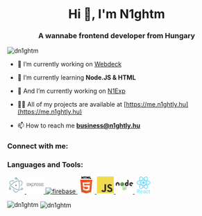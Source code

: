 <h1 align="center">Hi 👋, I'm N1ghtm</h1>
<h3 align="center">A wannabe frontend developer from Hungary</h3>

<p align="left"> <img src="https://komarev.com/ghpvc/?username=dn1ghtm&label=Views&color=e06c00&style=plastic" alt="dn1ghtm" /> </p>

- 🔭 I’m currently working on [Webdeck](https://github.com/dn1ghtm/Webdeck)

- 🌱 I’m currently learning **Node.JS & HTML**

- 👯 And I’m currently working on [N1Exp](https://github.com/dn1ghtm/N1Exp)

- 👨‍💻 All of my projects are available at [https://me.n1ghtly.hu](https://me.n1ghtly.hu)

- 📫 How to reach me **business@n1ghtly.hu**

<h3 align="left">Connect with me:</h3>
<p align="left">
</p>

<h3 align="left">Languages and Tools:</h3>
<p align="left"> <a href="https://www.electronjs.org" target="_blank" rel="noreferrer"> <img src="https://raw.githubusercontent.com/devicons/devicon/master/icons/electron/electron-original.svg" alt="electron" width="40" height="40"/> </a> <a href="https://expressjs.com" target="_blank" rel="noreferrer"> <img src="https://raw.githubusercontent.com/devicons/devicon/master/icons/express/express-original-wordmark.svg" alt="express" width="40" height="40"/> </a> <a href="https://firebase.google.com/" target="_blank" rel="noreferrer"> <img src="https://www.vectorlogo.zone/logos/firebase/firebase-icon.svg" alt="firebase" width="40" height="40"/> </a> <a href="https://www.w3.org/html/" target="_blank" rel="noreferrer"> <img src="https://raw.githubusercontent.com/devicons/devicon/master/icons/html5/html5-original-wordmark.svg" alt="html5" width="40" height="40"/> </a> <a href="https://developer.mozilla.org/en-US/docs/Web/JavaScript" target="_blank" rel="noreferrer"> <img src="https://raw.githubusercontent.com/devicons/devicon/master/icons/javascript/javascript-original.svg" alt="javascript" width="40" height="40"/> </a> <a href="https://nodejs.org" target="_blank" rel="noreferrer"> <img src="https://raw.githubusercontent.com/devicons/devicon/master/icons/nodejs/nodejs-original-wordmark.svg" alt="nodejs" width="40" height="40"/> </a> <a href="https://reactjs.org/" target="_blank" rel="noreferrer"> <img src="https://raw.githubusercontent.com/devicons/devicon/master/icons/react/react-original-wordmark.svg" alt="react" width="40" height="40"/> </a> </p>

<p><img align="left" src="https://github-readme-stats.vercel.app/api/top-langs?username=dn1ghtm&show_icons=true&theme=tokyonight&locale=en&layout=compact" alt="dn1ghtm" /></p>

<p>&nbsp;<img align="center" src="https://github-readme-stats.vercel.app/api?username=dn1ghtm&show_icons=true&theme=tokyonight&locale=en" alt="dn1ghtm" /></p>
